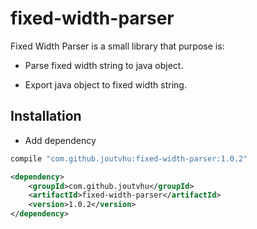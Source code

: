 # fixed-width-parser

Fixed Width Parser is a small library that purpose is:

- Parse fixed width string to java object.

- Export java object to fixed width string.

## Installation

- Add dependency

```groovy
compile "com.github.joutvhu:fixed-width-parser:1.0.2"
```

```xml
<dependency>
    <groupId>com.github.joutvhu</groupId>
    <artifactId>fixed-width-parser</artifactId>
    <version>1.0.2</version>
</dependency>
```
